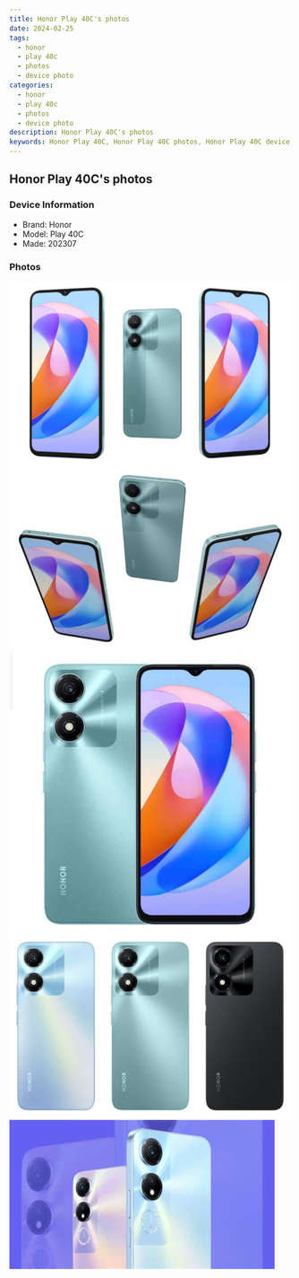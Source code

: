 ```yaml
---
title: Honor Play 40C's photos
date: 2024-02-25
tags: 
  - honor
  - play 40c
  - photos
  - device photo
categories: 
  - honor
  - play 40c
  - photos
  - device photo
description: Honor Play 40C's photos
keywords: Honor Play 40C, Honor Play 40C photos, Honor Play 40C device photo
---
```


## Honor Play 40C's photos

### Device Information

- Brand: Honor
- Model: Play 40C
- Made: 202307

### Photos

![/images/best-assets/devices/honor/honor-play-40c/1.jpg](/images/best-assets/devices/honor/honor-play-40c/1.jpg)
![/images/best-assets/devices/honor/honor-play-40c/2.jpg](/images/best-assets/devices/honor/honor-play-40c/2.jpg)
![/images/best-assets/devices/honor/honor-play-40c/3.jpg](/images/best-assets/devices/honor/honor-play-40c/3.jpg)
![/images/best-assets/devices/honor/honor-play-40c/4.jpg](/images/best-assets/devices/honor/honor-play-40c/4.jpg)
![/images/best-assets/devices/honor/honor-play-40c/5.jpg](/images/best-assets/devices/honor/honor-play-40c/5.jpg)
